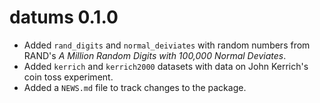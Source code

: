 # datums 0.1.0

* Added `rand_digits` and `normal_deiviates` with random numbers from RAND's *A Million Random Digits with 100,000 Normal Deviates*.
* Added `kerrich` and `kerrich2000` datasets with data on John Kerrich's coin toss experiment.
* Added a `NEWS.md` file to track changes to the package.
